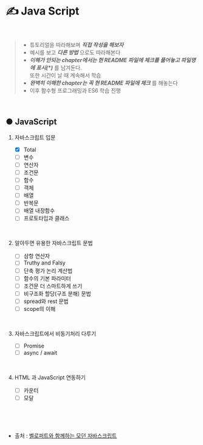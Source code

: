 # ✍️ Java Script

<br />

>   * 튜토리얼을 따라해보며 _**직접 작성을 해보자**_
>   * 예시를 보고 _**다른 방법**_ 으로도 따라해본다
>   * _**이해가 안되는 chapter에서는 현 README 파일에 체크를 풀어놓고 파일명에 표시(*)**_ 를 남겨둔다.<br>또한 시간이 날 때 계속해서 학습
>   * _**완벽히 이해한 chapter는 꼭 현 README 파일에 체크**_ 를 해놓는다
>   * 이후 함수형 프로그래밍과 ES6 학습 진행

<br />

## ● JavaScript

1. 자바스크립트 입문

    * [X] Total
    * [ ] 변수
    * [ ] 연산자
    * [ ] 조건문
    * [ ] 함수
    * [ ] 객체
    * [ ] 배열
    * [ ] 반복문
    * [ ] 배열 내장함수
    * [ ] 프로토타입과 클래스

<br>

2. 알아두면 유용한 자바스크립트 문법

    * [ ] 삼항 연산자
    * [ ] Truthy and Falsy
    * [ ] 단축 평가 논리 계산법
    * [ ] 함수의 기본 파라미터
    * [ ] 조건문 더 스마트하게 쓰기
    * [ ] 비구조화 할당(구조 분해) 문법
    * [ ] spread와 rest 문법
    * [ ] scope의 이해

<br>

3. 자바스크립트에서 비동기처리 다루기

    * [ ] Promise
    * [ ] async / await

<br>

4. HTML 과 JavaScript 연동하기

    * [ ] 카운터
    * [ ] 모달

<br>
<br>
<br>

- 출처 :  [벨로퍼트와 함께하는 모던 자바스크립트](https://learnjs.vlpt.us/)